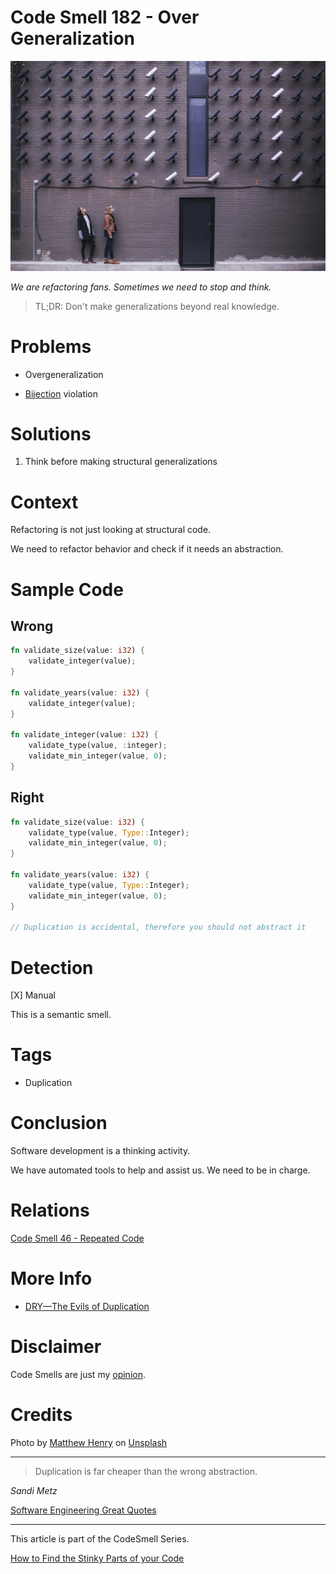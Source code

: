# Code Smell 182 - Over Generalization
            
![Code Smell 182 - Over Generalization](Code%20Smell%20182%20-%20Over%20Generalization.jpg)

*We are refactoring fans. Sometimes we need to stop and think.*

> TL;DR: Don't make generalizations beyond real knowledge.

# Problems

- Overgeneralization

- [Bijection](https://github.com/mcsee/Software-Design-Articles/tree/main/Articles/Theory/The%20One%20and%20Only%20Software%20Design%20Principle/readme.md) violation

# Solutions

1. Think before making structural generalizations

# Context

Refactoring is not just looking at structural code. 

We need to refactor behavior and check if it needs an abstraction.

# Sample Code

## Wrong

<!-- [Gist Url](https://gist.github.com/mcsee/2b7734f1f6c0ab46a88a71b37464ceeb) -->

```rust
fn validate_size(value: i32) {
    validate_integer(value);
}

fn validate_years(value: i32) {
    validate_integer(value);
}

fn validate_integer(value: i32) {
    validate_type(value, :integer);
    validate_min_integer(value, 0);
}
```

## Right

<!-- [Gist Url](https://gist.github.com/mcsee/1eca09d9bb13cea966bcbe2eda95021c) -->

```rust
fn validate_size(value: i32) {
 	validate_type(value, Type::Integer);
	validate_min_integer(value, 0);
}
	
fn validate_years(value: i32) {
	validate_type(value, Type::Integer);
	validate_min_integer(value, 0);
}
	
// Duplication is accidental, therefore you should not abstract it
```

# Detection

[X] Manual

This is a semantic smell.

# Tags

- Duplication

# Conclusion

Software development is a thinking activity. 

We have automated tools to help and assist us. We need to be in charge.

# Relations

[Code Smell 46 - Repeated Code](https://github.com/mcsee/Software-Design-Articles/tree/main/Articles/Code%20Smells/Code%20Smell%2046%20-%20Repeated%20Code/readme.md)

# More Info

- [DRY—The Evils of Duplication](https://en.wikipedia.org/wiki/The_Pragmatic_Programmer)

# Disclaimer

Code Smells are just my [opinion](https://github.com/mcsee/Software-Design-Articles/tree/main/Articles/Blogging/I%20Wrote%20More%20than%2090%20Articles%20on%202021%20Here%20is%20What%20I%20Learned/readme.md).

# Credits

Photo by [Matthew Henry](https://unsplash.com/@matthewhenry) on [Unsplash](https://unsplash.com/s/photos/duplicate)  
  
* * *

> Duplication is far cheaper than the wrong abstraction.

_Sandi Metz_
 
[Software Engineering Great Quotes](https://github.com/mcsee/Software-Design-Articles/tree/main/Articles/Quotes/Software%20Engineering%20Great%20Quotes/readme.md)

* * *

This article is part of the CodeSmell Series.

[How to Find the Stinky Parts of your Code](https://github.com/mcsee/Software-Design-Articles/tree/main/Articles/Code%20Smells/How%20to%20Find%20the%20Stinky%20parts%20of%20your%20Code/readme.md)